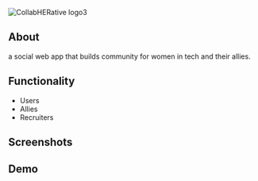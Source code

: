 
![CollabHERative logo3](https://user-images.githubusercontent.com/67670488/109873733-c8dc7700-7c33-11eb-9d1c-030db104f7ab.png)


## About
a social web app that builds community for women in tech and their allies.
## Functionality
* Users 
* Allies 
* Recruiters 


## Screenshots

## Demo


